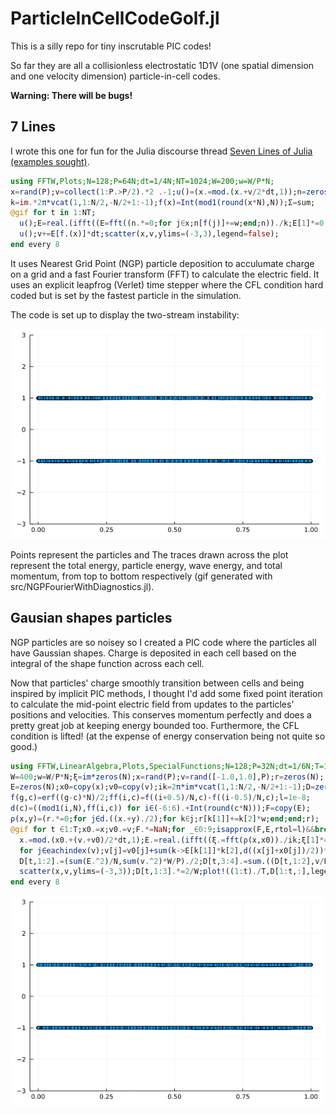 # ParticleInCellCodeGolf.jl

This is a silly repo for tiny inscrutable PIC codes!

So far they are all a collisionless electrostatic 1D1V (one spatial dimension 
and one velocity dimension) particle-in-cell codes.

**Warning: There will be bugs!**

## 7 Lines

I wrote this one for fun for the Julia discourse thread [Seven Lines of Julia (examples sought)](https://discourse.julialang.org/t/seven-lines-of-julia-examples-sought/50416/113?u=jcook).

```julia
using FFTW,Plots;N=128;P=64N;dt=1/4N;NT=1024;W=200;w=W/P*N;
x=rand(P);v=collect(1:P.>P/2).*2 .-1;u()=(x.=mod.(x.+v/2*dt,1));n=zeros(N);
k=im.*2π*vcat(1,1:N/2,-N/2+1:-1);f(x)=Int(mod1(round(x*N),N));Σ=sum;
@gif for t in 1:NT;
  u();E=real.(ifft((E=fft((n.*=0;for j∈x;n[f(j)]+=w;end;n))./k;E[1]*=0;E)));
  u();v+=E[f.(x)]*dt;scatter(x,v,ylims=(-3,3),legend=false);
end every 8
```

It uses Nearest Grid Point (NGP) particle deposition to acculumate charge on a
grid and a fast Fourier transform (FFT) to calculate the electric field. It uses
an explicit leapfrog (Verlet) time stepper where the CFL condition hard coded
but is set by the fastest particle in the simulation.

The code is set up to display the two-stream instability:

![](https://github.com/jwscook/ParticleInCellCodeGolf.jl/blob/main/gifs/NGPFourierWithDiagnostics.gif)

Points represent the particles and The traces drawn across the plot represent
the total energy, particle energy, wave energy, and total momentum, from top to
bottom respectively (gif generated with src/NGPFourierWithDiagnostics.jl).

## Gausian shapes particles

NGP particles are so noisey so I created a PIC code where the particles all have
Gaussian shapes. Charge is deposited in each cell based on the integral of the
shape function across each cell.

Now that particles' charge smoothly transition between cells and being inspired
by implicit PIC methods, I thought I'd add
some fixed point iteration to calculate the mid-point electric field from
updates to the particles' positions and velocities. This conserves momentum
perfectly and does a pretty great job at keeping energy bounded too.
Furthermore, the CFL condition is lifted! (at the expense of energy conservation
being not quite so good.)

```julia
using FFTW,LinearAlgebra,Plots,SpecialFunctions;N=128;P=32N;dt=1/6N;T=1024;
W=400;w=W/P*N;ξ=im*zeros(N);x=rand(P);v=rand([-1.0,1.0],P);r=zeros(N);
E=zeros(N);x0=copy(x);v0=copy(v);ik=2π*im*vcat(1,1:N/2,-N/2+1:-1);D=zeros(T,4);
f(g,c)=erf((g-c)*N)/2;ff(i,c)=f((i+0.5)/N,c)-f((i-0.5)/N,c);l=1e-8;
d(c)=((mod1(i,N),ff(i,c)) for i∈(-6:6).+Int(round(c*N)));F=copy(E);
ρ(x,y)=(r.*=0;for j∈d.((x.+y)./2);for k∈j;r[k[1]]+=k[2]*w;end;end;r);
@gif for t ∈1:T;x0.=x;v0.=v;F.*=NaN;for _∈0:9;isapprox(F,E,rtol=l)&&break;F.=E;
  x.=mod.(x0.+(v.+v0)/2*dt,1);E.=real.(ifft((ξ.=fft(ρ(x,x0))./ik;ξ[1]*=0;ξ)));
  for j∈eachindex(v);v[j]=v0[j]+sum(k->E[k[1]]*k[2],d((x[j]+x0[j])/2))*dt;end;
  D[t,1:2].=(sum(E.^2)/N,sum(v.^2)*W/P)./2;D[t,3:4].=sum.((D[t,1:2],v/P));end;
  scatter(x,v,ylims=(-3,3));D[t,1:3].*=2/W;plot!((1:t)./T,D[1:t,:],legend=0==1)
end every 8
```

![](https://github.com/jwscook/ParticleInCellCodeGolf.jl/blob/main/gifs/GaussianFixedPoint.gif)
